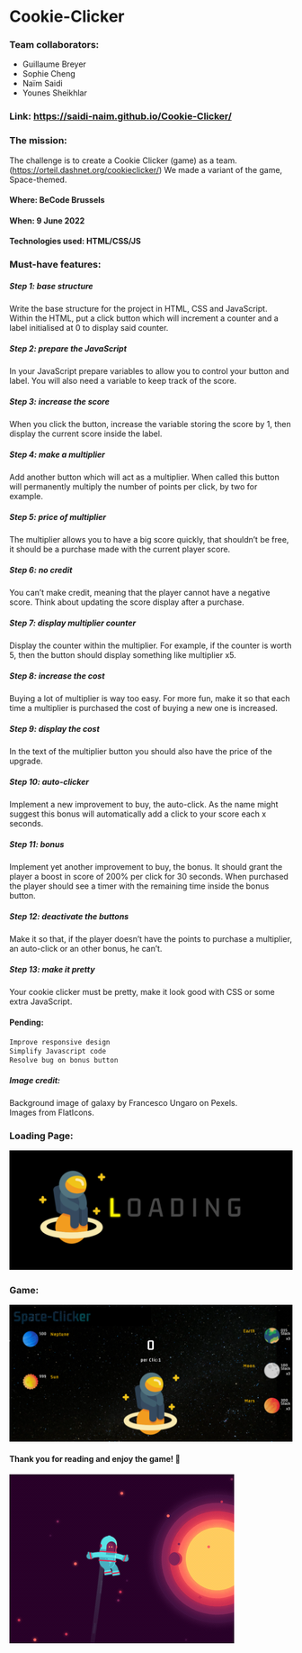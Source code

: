 # **Cookie-Clicker**
### Team collaborators: 
- Guillaume Breyer      
- Sophie Cheng    
- Naïm Saidi     
- Younes Sheikhlar    
   
### Link:  https://saidi-naim.github.io/Cookie-Clicker/
### The mission:     
 The challenge is to create a Cookie Clicker (game) as a team. (https://orteil.dashnet.org/cookieclicker/) We made a variant of the game, Space-themed. 
#### Where: BeCode Brussels
#### When: 9 June 2022
#### Technologies used: HTML/CSS/JS 

### Must-have features:     
##### Step 1: base structure     
Write the base structure for the project in HTML, CSS and JavaScript. Within the HTML, put a click button which will increment a counter and a label initialised at 0 to display said counter.

##### Step 2: prepare the JavaScript     
In your JavaScript prepare variables to allow you to control your button and label. You will also need a variable to keep track of the score.

##### Step 3: increase the score     
When you click the button, increase the variable storing the score by 1, then display the current score inside the label.

##### Step 4: make a multiplier     
Add another button which will act as a multiplier. When called this button will permanently multiply the number of points per click, by two for example.

##### Step 5: price of multiplier      
The multiplier allows you to have a big score quickly, that shouldn’t be free, it should be a purchase made with the current player score.

##### Step 6: no credit           
You can’t make credit, meaning that the player cannot have a negative score. Think about updating the score display after a purchase.

##### Step 7: display multiplier counter      
Display the counter within the multiplier. For example, if the counter is worth 5, then the button should display something like multiplier x5.

##### Step 8: increase the cost        
Buying a lot of multiplier is way too easy. For more fun, make it so that each time a multiplier is purchased the cost of buying a new one is increased.

##### Step 9: display the cost        
In the text of the multiplier button you should also have the price of the upgrade.

##### Step 10: auto-clicker      
Implement a new improvement to buy, the auto-click. As the name might suggest this bonus will automatically add a click to your score each x seconds.

##### Step 11: bonus       
Implement yet another improvement to buy, the bonus. It should grant the player a boost in score of 200% per click for 30 seconds. When purchased the player should see a timer with the remaining time inside the bonus button.

##### Step 12: deactivate the buttons       
Make it so that, if the player doesn’t have the points to purchase a multiplier, an auto-click or an other bonus, he can’t.

##### Step 13: make it pretty        
Your cookie clicker must be pretty, make it look good with CSS or some extra JavaScript.

#### Pending:
    Improve responsive design
    Simplify Javascript code
    Resolve bug on bonus button

##### Image credit:
Background  image of galaxy by Francesco Ungaro on Pexels.   
Images from FlatIcons.      

### Loading Page:
![Loading](./assets/img-readme/loadingPage.png "Space-Clicker Loading page")
### Game:
![Space-Clicker game example](./assets/img-readme/space.png "Space-Clicker game example")


#### Thank you for reading and enjoy the game! :stars:   
![Astro](./assets/img-readme/astroGif.gif "Astro Giffer")
